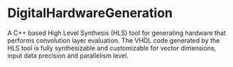 # DigitalHardwareGeneration
A C++ based High Level Synthesis (HLS) tool for generating hardware that performs convolution layer evaluation.
The VHDL code generated by the HLS tool is fully synthesizable and customizable for vector dimensions, input data precision and parallelism level.
